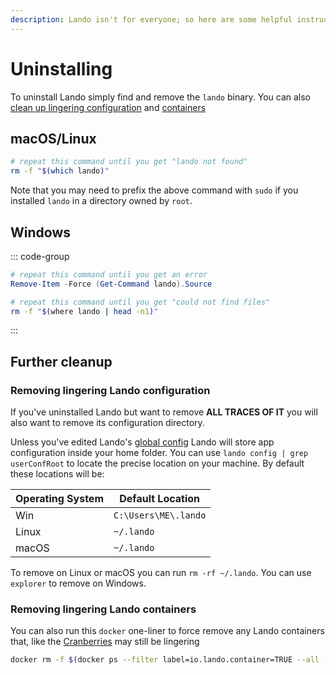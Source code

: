 ```yaml
---
description: Lando isn't for everyone; so here are some helpful instructions on how to uninstall and purge Lando from macOS, Windows and Linux.
---
```


# Uninstalling

To uninstall Lando simply find and remove the `lando` binary. You can also [clean up lingering configuration](#further-cleanup) and [containers](#further-cleanup)

## macOS/Linux

```sh
# repeat this command until you get "lando not found"
rm -f "$(which lando)"
```

Note that you may need to prefix the above command with `sudo` if you installed `lando` in a directory owned by `root`.

## Windows

::: code-group
```powershell [powershell]
# repeat this command until you get an error
Remove-Item -Force (Get-Command lando).Source
```

```bash [bash]
# repeat this command until you get "could not find files"
rm -f "$(where lando | head -n1)"
```
:::

## Further cleanup

### Removing lingering Lando configuration

If you've uninstalled Lando but want to remove **ALL TRACES OF IT** you will also want to remove its configuration directory.

Unless you've edited Lando's [global config](https://docs.lando.dev/core/v3/global.html) Lando will store app configuration inside your home folder. You can use `lando config | grep userConfRoot` to locate the precise location on your machine. By default these locations will be:

| Operating System | Default Location |
| -- | -- |
| Win | `C:\Users\ME\.lando` |
| Linux | `~/.lando` |
| macOS | `~/.lando` |

To remove on Linux or macOS you can run `rm -rf ~/.lando`. You can use `explorer` to remove on Windows.

### Removing lingering Lando containers

You can also run this `docker` one-liner to force remove any Lando containers that, like the [Cranberries](https://www.youtube.com/watch?v=G6Kspj3OO0s) may still be lingering

```bash
docker rm -f $(docker ps --filter label=io.lando.container=TRUE --all -q)
```
